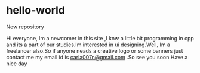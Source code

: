 # hello-world
New repository

Hi everyone,
Im a newcomer in this site ,I knw a little bit programming in cpp and its a part of our studies.Im interested in ui designing.Well, Im a freelancer also.So if anyone neads a creative logo or some banners just contact me my email id is carla007n@gmail.com .So see you soon.Have a nice day

